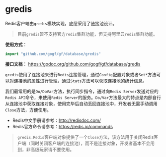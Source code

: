 
# gredis

Redis客户端由`gredis`模块实现，底层采用了链接池设计。

> 目前`gredis`暂不支持官方`redis`集群功能，但支持阿里云`redis`集群功能。

**使用方式**：
```go
import "github.com/gogf/gf/database/gredis"
```

**接口文档**：
https://godoc.org/github.com/gogf/gf/database/gredis


`gredis`使用了连接池来进行`Redis`连接管理，通过`Config`配置对象或者`Set*`方法可以对连接池的属性进行管理，通过`Stats`方法可以获取连接池的统计信息。

我们最常用的是`Do/DoVar`方法，执行同步指令，通过向`Redis Server`发送对应的`Redis API`命令，来使用`Redis Server`的服务。`Do/Var`方法最大的特点是内部自行从连接池中获取连接对象，使用完毕后自动丢回连接池中，开发者无需手动调用`Close`方法，方便使用。

- Redis中文手册请参考：http://redisdoc.com/ 
- Redis官方命令请参考：https://redis.io/commands

> `gredis.Redis`客户端对象提供了一个`Close`方法，该方法用于关闭Redis客户端（同时关闭客户端的连接池），而不是连接对象，开发者基本不会用到，非高级玩家请不要使用。






